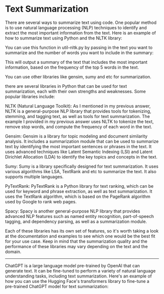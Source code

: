 # Text Summarization

There are several ways to summarize text using code. One popular method is to use natural language processing (NLP) techniques to identify and extract the most important information from the text. Here is an example of how to summarize text using Python and the NLTK library:

You can use this function in util-nltk.py by passing in the text you want to summarize and the number of words you want to include in the summary:

This will output a summary of the text that includes the most important information, based on the frequency of the top 5 words in the text.

You can use other libraries like gensim, sumy and etc for summarization.

there are several libraries in Python that can be used for text summarization, each with their own strengths and weaknesses. Some popular libraries include:

NLTK (Natural Language Toolkit): As I mentioned in my previous answer, NLTK is a general-purpose NLP library that provides tools for tokenizing, stemming, and tagging text, as well as tools for text summarization. The example I provided in my previous answer uses NLTK to tokenize the text, remove stop words, and compute the frequency of each word in the text.

Gensim: Gensim is a library for topic modeling and document similarity analysis. It includes a summarization module that can be used to summarize text by identifying the most important sentences or phrases in the text. It uses advanced techniques like Latent Semantic Indexing (LSI) and Latent Dirichlet Allocation (LDA) to identify the key topics and concepts in the text.

Sumy: Sumy is a library specifically designed for text summarization. It uses various algorithms like LSA, TextRank and etc to summarize the text. It also supports multiple languages.

PyTextRank: PyTextRank is a Python library for text ranking, which can be used for keyword and phrase extraction, as well as text summarization. It uses the TextRank algorithm, which is based on the PageRank algorithm used by Google to rank web pages.

Spacy: Spacy is another general-purpose NLP library that provides advanced NLP features such as named entity recognition, part-of-speech tagging, and dependency parsing, as well as a summarization module.

Each of these libraries has its own set of features, so it's worth taking a look at the documentation and examples to see which one would be the best fit for your use case. Keep in mind that the summarization quality and the performance of these libraries may vary depending on the text and the domain.

<hr>

ChatGPT is a large language model pre-trained by OpenAI that can generate text. It can be fine-tuned to perform a variety of natural language understanding tasks, including text summarization. Here's an example of how you can use the Hugging Face's transformers library to fine-tune a pre-trained ChatGPT model for text summarization:

